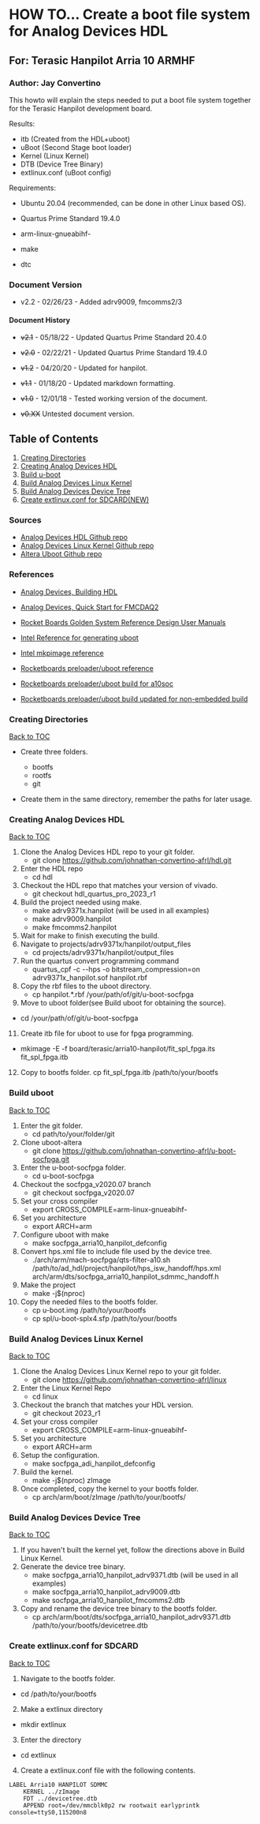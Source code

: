 # HOW TO... Create a boot file system for Analog Devices HDL
## For: Terasic Hanpilot Arria 10 ARMHF
### Author: Jay Convertino

This howto will explain the steps needed to put a boot file system together for the Terasic Hanpilot development board.

Results:

* itb           (Created from the HDL+uboot)
* uBoot         (Second Stage boot loader)
* Kernel        (Linux Kernel)
* DTB           (Device Tree Binary)
* extlinux.conf (uBoot config)

Requirements:

* Ubuntu 20.04 (recommended, can be done in other Linux based OS).
* Quartus Prime Standard 19.4.0
* arm-linux-gnueabihf-
* make
* dtc

  <div style="page-break-after: always;"></div>

### Document Version
* v2.2 - 02/26/23 - Added adrv9009, fmcomms2/3

#### Document History
* ~~v2.1~~ - 05/18/22 - Updated Quartus Prime Standard 20.4.0
* ~~v2.0~~ - 02/22/21 - Updated Quartus Prime Standard 19.4.0
* ~~v1.2~~ - 04/20/20 - Updated for hanpilot.
* ~~v1.1~~ - 01/18/20 - Updated markdown formatting.
* ~~v1.0~~ - 12/01/18 - Tested working version of the document.
* ~~v0.XX~~ Untested document version.

  <div style="page-break-after: always;"></div>

## Table of Contents
1. [Creating Directories](#Creating-Directories)
2. [Creating Analog Devices HDL](#Creating-Analog-Devices-HDL)
3. [Build u-boot](#Build-uboot)
4. [Build Analog Devices Linux Kernel](#Build-Analog-Devices-Linux-Kernel)
5. [Build Analog Devices Device Tree](#Build-Analog-Devices-Device-Tree)
6. [Create extlinux.conf for SDCARD(NEW)](#Create-extlinux.conf-for-SDCARD)

### Sources
* [Analog Devices HDL Github repo](https://github.com/analogdevicesinc/hdl.git "Analog Devices HDL")
* [Analog Devices Linux Kernel Github repo](https://github.com/analogdevicesinc/linux "Analog Devices Linux Kernel")
* [Altera Uboot Github repo](https://github.com/altera-opensource/u-boot-socfpga/tree/v2018.11 "Altera uboot")

### References
* [Analog Devices, Building HDL](https://wiki.analog.com/resources/fpga/docs/build)
* [Analog Devices, Quick Start for FMCDAQ2](https://wiki.analog.com/resources/eval/user-guides/ad-fmcdaq2-ebz/quickstart/a10soc)
* [Rocket Boards Golden System Reference Design User Manuals](https://rocketboards.org/foswiki/Documentation/GSRD)
* [Intel Reference for generating uboot](https://www.intel.com/content/www/us/en/programmable/documentation/lro1402536290550/lro1436891680025/lro1436891722016/lro1436891724278.html)
* [Intel mkpimage reference](https://www.intel.com/content/www/us/en/programmable/documentation/lro1402536290550/lro1436891680025/lro1436891703860.html)
* [Rocketboards preloader/uboot reference](https://rocketboards.org/foswiki/Documentation/PreloaderUbootCustomization131)
* [Rocketboards preloader/uboot build for a10soc](https://rocketboards.org/foswiki/Documentation/A10GSRDGeneratingUBootAndUBootDeviceTree)
* [Rocketboards preloader/uboot build updated for non-embedded build](https://rocketboards.org/foswiki/Documentation/BuildingBootloader#Arria_10_SoC_45_Boot_from_SD_Card)

  <div style="page-break-after: always;"></div>

### Creating Directories
[Back to TOC](#Table-of-Contents)

* Create three folders.
    - bootfs
    - rootfs
    - git
* Create them in the same directory, remember the paths for later usage.

  <div style="page-break-after: always;"></div>

### Creating Analog Devices HDL
[Back to TOC](#Table-of-Contents)

1. Clone the Analog Devices HDL repo to your git folder.
    - git clone https://github.com/johnathan-convertino-afrl/hdl.git
2. Enter the HDL repo
    - cd hdl
3. Checkout the HDL repo that matches your version of vivado.
    - git checkout hdl_quartus_pro_2023_r1
4. Build the project needed using make.
    - make adrv9371x.hanpilot (will be used in all examples)
    - make adrv9009.hanpilot
    - make fmcomms2.hanpilot
5. Wait for make to finish executing the build.
6. Navigate to projects/adrv9371x/hanpilot/output_files
    - cd projects/adrv9371x/hanpilot/output_files
7. Run the quartus convert programming command
    - quartus_cpf -c --hps -o bitstream_compression=on adrv9371x_hanpilot.sof hanpilot.rbf
8. Copy the rbf files to the uboot directory.
    - cp hanpilot.*.rbf /your/path/of/git/u-boot-socfpga
10. Move to uboot folder(see Build uboot for obtaining the source).
  - cd /your/path/of/git/u-boot-socfpga
11. Create itb file for uboot to use for fpga programming.
  - mkimage -E -f board/terasic/arria10-hanpilot/fit_spl_fpga.its fit_spl_fpga.itb
12. Copy to bootfs folder.
  cp fit_spl_fpga.itb /path/to/your/bootfs

  <div style="page-break-after: always;"></div>

### Build uboot
[Back to TOC](#Table-of-Contents)

1. Enter the git folder.
    - cd path/to/your/folder/git
2. Clone uboot-altera
    - git clone https://github.com/johnathan-convertino-afrl/u-boot-socfpga.git
3. Enter the u-boot-socfpga folder.
    - cd u-boot-socfpga
3. Checkout the socfpga_v2020.07 branch
    - git checkout socfpga_v2020.07
4. Set your cross compiler
    - export CROSS_COMPILE=arm-linux-gnueabihf-
5. Set you architecture
    - export ARCH=arm
6. Configure uboot with make
    - make socfpga_arria10_hanpilot_defconfig
7. Convert hps.xml file to include file used by the device tree.
    - ./arch/arm/mach-socfpga/qts-filter-a10.sh /path/to/ad_hdl/project/hanpilot/hps_isw_handoff/hps.xml arch/arm/dts/socfpga_arria10_hanpilot_sdmmc_handoff.h
7. Make the project
    - make -j$(nproc)
8. Copy the needed files to the bootfs folder.
    - cp u-boot.img /path/to/your/bootfs
    - cp spl/u-boot-splx4.sfp /path/to/your/bootfs

  <div style="page-break-after: always;"></div>

### Build Analog Devices Linux Kernel
[Back to TOC](#Table-of-Contents)

1. Clone the Analog Devices Linux Kernel repo to your git folder.
    - git clone https://github.com/johnathan-convertino-afrl/linux
2. Enter the Linux Kernel Repo
    - cd linux
3. Checkout the branch that matches your HDL version.
    - git checkout 2023_r1
4. Set your cross compiler
    - export CROSS_COMPILE=arm-linux-gnueabihf-
5. Set you architecture
    - export ARCH=arm
6. Setup the configuration.
    - make socfpga_adi_hanpilot_defconfig
7. Build the kernel.
    - make -j$(nproc) zImage
8. Once completed, copy the kernel to your bootfs folder.
    - cp arch/arm/boot/zImage /path/to/your/bootfs/

  <div style="page-break-after: always;"></div>

### Build Analog Devices Device Tree
[Back to TOC](#Table-of-Contents)

1. If you haven't built the kernel yet, follow the directions above in Build Linux Kernel.
2. Generate the device tree binary.
    - make socfpga_arria10_hanpilot_adrv9371.dtb (will be used in all examples)
    - make socfpga_arria10_hanpilot_adrv9009.dtb
    - make socfpga_arria10_hanpilot_fmcomms2.dtb
3. Copy and rename the device tree binary to the bootfs folder.
    - cp arch/arm/boot/dts/socfpga_arria10_hanpilot_adrv9371.dtb /path/to/your/bootfs/devicetree.dtb

  <div style="page-break-after: always;"></div>

### Create extlinux.conf for SDCARD
[Back to TOC](#Table-of-Contents)

1. Navigate to the bootfs folder.
  - cd /path/to/your/bootfs
2. Make a extlinux directory
  - mkdir extlinux
3. Enter the directory
  - cd extlinux
4. Create a extlinux.conf file with the following contents.

```
LABEL Arria10 HANPILOT SDMMC
    KERNEL ../zImage
    FDT ../devicetree.dtb
    APPEND root=/dev/mmcblk0p2 rw rootwait earlyprintk console=ttyS0,115200n8
```
